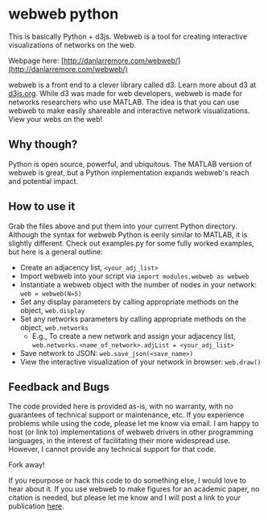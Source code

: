# webweb python
This is basically Python + d3js. Webweb is a tool for creating interactive visualizations of networks on the web.

Webpage here: [http://danlarremore.com/webweb/](http://danlarremore.com/webweb/)

webweb is a front end to a clever library called d3. Learn more about d3 at [d3js.org](d3js.org). While d3 was made for web developers, webweb is made for networks researchers who use MATLAB. The idea is that you can use webweb to make easily shareable and interactive network visualizations. View your webs on the web!

## Why though?
Python is open source, powerful, and ubiquitous. The MATLAB version of webweb is great, but a Python implementation expands webweb's reach and potential impact.

## How to use it
Grab the files above and put them into your current Python directory. Although the syntax for webweb Python is eerily similar to MATLAB, it is slightly different. Check out examples.py for some fully worked examples, but here is a general outline:

- Create an adjacency list, `<your_adj_list>`
- Import webweb into your script via `import modules.webweb as webweb`
- Instantiate a webweb object with the number of nodes in your network: `web = webweb(N=5)`
- Set any display parameters by calling appropriate methods on the object, `web.display`
- Set any networks parameters by calling appropriate methods on the object, `web.networks`
    - E.g., To create a new network and assign your adjacency list, <br>
     `web.networks.<name_of_network>.adjList = <your_adj_list>`
- Save network to JSON: `web.save_json(<save_name>)`
- View the interactive visualization of your network in browser: `web.draw()`


## Feedback and Bugs

The code provided here is provided as-is, with no warranty, with no guarantees of technical support or maintenance, etc. If you experience problems while using the code, please let me know via email. I am happy to host (or link to) implementations of webweb drivers in other programming languages, in the interest of facilitating their more widespread use. However, I cannot provide any technical support for that code.

Fork away!

If you repurpose or hack this code to do something else, I would love to hear about it. If you use webweb to make figures for an academic paper, no citation is needed, but please let me know and I will post a link to your publication [here](http://danlarremore.com/webweb/).
